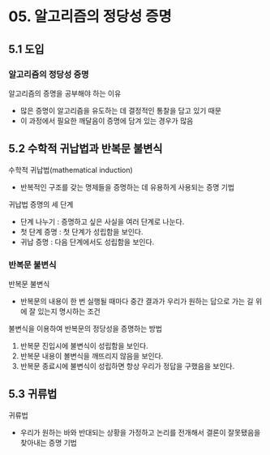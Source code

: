 # 05. 알고리즘의 정당성 증명
## 5.1 도입
### 알고리즘의 정당성 증명
알고리즘의 증명을 공부해야 하는 이유
* 많은 증명이 알고리즘을 유도하는 데 결정적인 통찰을 담고 있기 때문
* 이 과정에서 필요한 깨달음이 증명에 담겨 있는 경우가 많음

## 5.2 수학적 귀납법과 반복문 불변식
수학적 귀납법(mathematical induction)
* 반복적인 구조를 갖는 명제들을 증명하는 데 유용하게 사용되는 증명 기법

귀납법 증명의 세 단계
* 단계 나누기 : 증명하고 싶은 사실을 여러 단계로 나눈다.
* 첫 단계 증명 : 첫 단계가 성립함을 보인다.
* 귀납 증명 : 다음 단계에서도 성립함을 보인다.

### 반복문 불변식
반복문 불변식
* 반복문의 내용이 한 번 실행될 때마다 중간 결과가 우리가 원하는 답으로 가는 길 위에 잘 있는지 명시하는 조건

불변식을 이용하여 반복문의 정당성을 증명하는 방법
1. 반복문 진입시에 불변식이 성립함을 보인다.
2. 반복문 내용이 볼변식을 깨뜨리지 않음을 보인다.
3. 반복문 종료시에 불변식이 성립하면 항상 우리가 정답을 구했음을 보인다.

## 5.3 귀류법
귀류법
* 우리가 원하는 바와 반대되는 상황을 가정하고 논리를 전개해서 결론이 잘못됐음을 찾아내는 증명 기법
